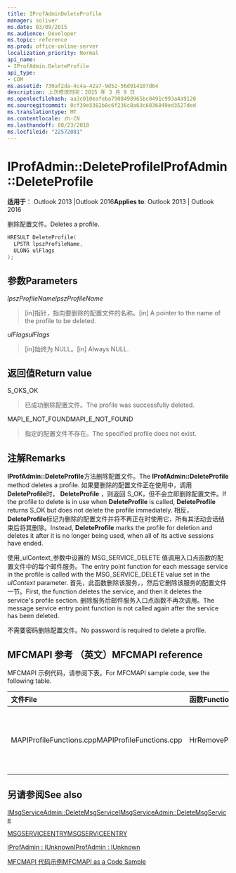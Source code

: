 ```yaml
---
title: IProfAdminDeleteProfile
manager: soliver
ms.date: 03/09/2015
ms.audience: Developer
ms.topic: reference
ms.prod: office-online-server
localization_priority: Normal
api_name:
- IProfAdmin.DeleteProfile
api_type:
- COM
ms.assetid: 730af2da-4c4a-42a7-9d52-56d914107d64
description: 上次修改时间：2015 年 3 月 9 日
ms.openlocfilehash: aa3c010eafeba7908498965bc0491c993a4a9120
ms.sourcegitcommit: 0cf39e5382b8c6f236c8a63c6036849ed3527ded
ms.translationtype: MT
ms.contentlocale: zh-CN
ms.lasthandoff: 08/23/2018
ms.locfileid: "22572081"
---
```

# <a name="iprofadmindeleteprofile"></a><span data-ttu-id="5f082-103">IProfAdmin::DeleteProfile</span><span class="sxs-lookup"><span data-stu-id="5f082-103">IProfAdmin::DeleteProfile</span></span>

  
  
<span data-ttu-id="5f082-104">**适用于**： Outlook 2013 |Outlook 2016</span><span class="sxs-lookup"><span data-stu-id="5f082-104">**Applies to**: Outlook 2013 | Outlook 2016</span></span> 
  
<span data-ttu-id="5f082-105">删除配置文件。</span><span class="sxs-lookup"><span data-stu-id="5f082-105">Deletes a profile.</span></span>
  
```cpp
HRESULT DeleteProfile(
  LPSTR lpszProfileName,
  ULONG ulFlags
);
```

## <a name="parameters"></a><span data-ttu-id="5f082-106">参数</span><span class="sxs-lookup"><span data-stu-id="5f082-106">Parameters</span></span>

 <span data-ttu-id="5f082-107">_lpszProfileName_</span><span class="sxs-lookup"><span data-stu-id="5f082-107">_lpszProfileName_</span></span>
  
> <span data-ttu-id="5f082-108">[in]指针，指向要删除的配置文件的名称。</span><span class="sxs-lookup"><span data-stu-id="5f082-108">[in] A pointer to the name of the profile to be deleted.</span></span>
    
 <span data-ttu-id="5f082-109">_ulFlags_</span><span class="sxs-lookup"><span data-stu-id="5f082-109">_ulFlags_</span></span>
  
> <span data-ttu-id="5f082-110">[in]始终为 NULL。</span><span class="sxs-lookup"><span data-stu-id="5f082-110">[in] Always NULL.</span></span> 
    
## <a name="return-value"></a><span data-ttu-id="5f082-111">返回值</span><span class="sxs-lookup"><span data-stu-id="5f082-111">Return value</span></span>

<span data-ttu-id="5f082-112">S_OK</span><span class="sxs-lookup"><span data-stu-id="5f082-112">S_OK</span></span> 
  
> <span data-ttu-id="5f082-113">已成功删除配置文件。</span><span class="sxs-lookup"><span data-stu-id="5f082-113">The profile was successfully deleted.</span></span>
    
<span data-ttu-id="5f082-114">MAPI_E_NOT_FOUND</span><span class="sxs-lookup"><span data-stu-id="5f082-114">MAPI_E_NOT_FOUND</span></span> 
  
> <span data-ttu-id="5f082-115">指定的配置文件不存在。</span><span class="sxs-lookup"><span data-stu-id="5f082-115">The specified profile does not exist.</span></span>
    
## <a name="remarks"></a><span data-ttu-id="5f082-116">注解</span><span class="sxs-lookup"><span data-stu-id="5f082-116">Remarks</span></span>

<span data-ttu-id="5f082-117">**IProfAdmin::DeleteProfile**方法删除配置文件。</span><span class="sxs-lookup"><span data-stu-id="5f082-117">The **IProfAdmin::DeleteProfile** method deletes a profile.</span></span> <span data-ttu-id="5f082-118">如果要删除的配置文件正在使用中，调用**DeleteProfile**时， **DeleteProfile** ，则返回 S_OK，但不会立即删除配置文件。</span><span class="sxs-lookup"><span data-stu-id="5f082-118">If the profile to delete is in use when **DeleteProfile** is called, **DeleteProfile** returns S_OK but does not delete the profile immediately.</span></span> <span data-ttu-id="5f082-119">相反， **DeleteProfile**标记为删除的配置文件并将不再正在时使用它，所有其活动会话结束后将其删除。</span><span class="sxs-lookup"><span data-stu-id="5f082-119">Instead, **DeleteProfile** marks the profile for deletion and deletes it after it is no longer being used, when all of its active sessions have ended.</span></span> 
  
<span data-ttu-id="5f082-120">使用_ulContext_参数中设置的 MSG_SERVICE_DELETE 值调用入口点函数的配置文件中的每个邮件服务。</span><span class="sxs-lookup"><span data-stu-id="5f082-120">The entry point function for each message service in the profile is called with the MSG_SERVICE_DELETE value set in the  _ulContext_ parameter.</span></span> <span data-ttu-id="5f082-121">首先，此函数删除该服务，，然后它删除该服务的配置文件一节。</span><span class="sxs-lookup"><span data-stu-id="5f082-121">First, the function deletes the service, and then it deletes the service's profile section.</span></span> <span data-ttu-id="5f082-122">删除服务后邮件服务入口点函数不再次调用。</span><span class="sxs-lookup"><span data-stu-id="5f082-122">The message service entry point function is not called again after the service has been deleted.</span></span> 
  
<span data-ttu-id="5f082-123">不需要密码删除配置文件。</span><span class="sxs-lookup"><span data-stu-id="5f082-123">No password is required to delete a profile.</span></span>
  
## <a name="mfcmapi-reference"></a><span data-ttu-id="5f082-124">MFCMAPI 参考 （英文）</span><span class="sxs-lookup"><span data-stu-id="5f082-124">MFCMAPI reference</span></span>

<span data-ttu-id="5f082-125">MFCMAPI 示例代码，请参阅下表。</span><span class="sxs-lookup"><span data-stu-id="5f082-125">For MFCMAPI sample code, see the following table.</span></span>
  
|<span data-ttu-id="5f082-126">**文件**</span><span class="sxs-lookup"><span data-stu-id="5f082-126">**File**</span></span>|<span data-ttu-id="5f082-127">**函数**</span><span class="sxs-lookup"><span data-stu-id="5f082-127">**Function**</span></span>|<span data-ttu-id="5f082-128">**Comment**</span><span class="sxs-lookup"><span data-stu-id="5f082-128">**Comment**</span></span>|
|:-----|:-----|:-----|
|<span data-ttu-id="5f082-129">MAPIProfileFunctions.cpp</span><span class="sxs-lookup"><span data-stu-id="5f082-129">MAPIProfileFunctions.cpp</span></span>  <br/> |<span data-ttu-id="5f082-130">HrRemoveProfile</span><span class="sxs-lookup"><span data-stu-id="5f082-130">HrRemoveProfile</span></span>  <br/> |<span data-ttu-id="5f082-131">MFCMAPI 使用**IProfAdmin::DeleteProfile**方法删除选定的配置文件。</span><span class="sxs-lookup"><span data-stu-id="5f082-131">MFCMAPI uses the **IProfAdmin::DeleteProfile** method to delete the selected profile.</span></span>  <br/> |
   
## <a name="see-also"></a><span data-ttu-id="5f082-132">另请参阅</span><span class="sxs-lookup"><span data-stu-id="5f082-132">See also</span></span>



[<span data-ttu-id="5f082-133">IMsgServiceAdmin::DeleteMsgService</span><span class="sxs-lookup"><span data-stu-id="5f082-133">IMsgServiceAdmin::DeleteMsgService</span></span>](imsgserviceadmin-deletemsgservice.md)
  
[<span data-ttu-id="5f082-134">MSGSERVICEENTRY</span><span class="sxs-lookup"><span data-stu-id="5f082-134">MSGSERVICEENTRY</span></span>](msgserviceentry.md)
  
[<span data-ttu-id="5f082-135">IProfAdmin : IUnknown</span><span class="sxs-lookup"><span data-stu-id="5f082-135">IProfAdmin : IUnknown</span></span>](iprofadminiunknown.md)


[<span data-ttu-id="5f082-136">MFCMAPI 代码示例</span><span class="sxs-lookup"><span data-stu-id="5f082-136">MFCMAPI as a Code Sample</span></span>](mfcmapi-as-a-code-sample.md)

